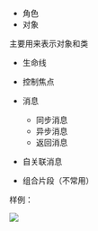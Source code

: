 - 角色
- 对象   

主要用来表示对象和类

- 生命线
- 控制焦点
- 消息
  - 同步消息
  - 异步消息
  - 返回消息

- 自关联消息
- 组合片段（不常用）

样例：

![](D:\20-workspace\myRpository\image\时序图样例.png)